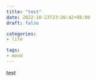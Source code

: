 ```yaml
---
title: "test"
date: 2022-10-23T23:26:42+08:00
draft: false

categories:
- life

tags:
- mood
---
```


test


